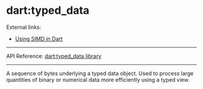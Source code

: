# dart:typed_data

External links:  

- [Using SIMD in Dart](https://www.dartlang.org/articles/simd/) 

---

API Reference: [dart:typed_data library](https://api.dartlang.org/apidocs/channels/stable/dartdoc-viewer/dart-typed_data) 

---

A sequence of bytes underlying a typed data object.
Used to process large quantities of binary or numerical data
more efficiently using a typed view.

